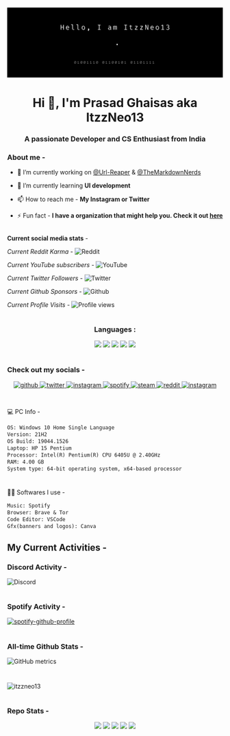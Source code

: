 
![Header](./github-header.png)

<h1 align="center">Hi 👋, I'm Prasad Ghaisas aka ItzzNeo13</h1>
<h3 align="center">A passionate Developer and CS Enthusiast from India</h3>

### About me -
- 🔭 I’m currently working on [@Url-Reaper](https://github.com/Url-Reaper) & [@TheMarkdownNerds](https://github.com/TheMarkdownNerds)

- 🌱 I’m currently learning **UI development**

- 📫 How to reach me - **My Instagram or Twitter**

- ⚡ Fun fact - **I have a organization that might help you. Check it out [here](https://github.com/TheMarkdownNerds)**

##
**Current social media stats** -

_Current Reddit Karma_ - ![Reddit](https://img.shields.io/reddit/user-karma/combined/neomaster13?style=social)

_Current YouTube subscribers_ - ![YouTube](https://img.shields.io/youtube/channel/subscribers/UCQk5c315mey6VOzdB8Rhs5w?style=social)

_Current Twitter Followers_ - ![Twitter](https://img.shields.io/twitter/follow/itzzneo13?style=social)

_Current Github Sponsors_ - ![Github](https://img.shields.io/github/sponsors/Itzzneo13)

_Current Profile Visits_ - ![Profile views](https://gpvc.arturio.dev/ItzzNeo13)

#

<h3 align="center">Languages :</h3>
<div align="center">
<img src="https://img.shields.io/badge/Python-3776AB?style=for-the-badge&logo=python&logoColor=white">
<img src="https://img.shields.io/badge/HTML-239120?style=for-the-badge&logo=html5&logoColor=white">
<img src="https://img.shields.io/badge/CSS-239120?&style=for-the-badge&logo=css3&logoColor=white">
<img src="https://img.shields.io/badge/Markdown-000000?style=for-the-badge&logo=markdown&logoColor=white">
<img src="https://img.shields.io/badge/Tailwind_CSS-38B2AC?style=for-the-badge&logo=tailwind-css&logoColor=white">
</div>

#

### Check out my socials -

<div align="center">
<a href="https://github.com/ItzzNeo13" target="_blank">
<img src=https://img.shields.io/badge/github-%2324292e.svg?&style=for-the-badge&logo=github&logoColor=white alt=github style="margin-bottom: 5px;" />
</a>
<a href="https://twitter.com/ItzzNeo13" target="_blank">
<img src=https://img.shields.io/badge/twitter-%2300acee.svg?&style=for-the-badge&logo=twitter&logoColor=white alt=twitter style="margin-bottom: 5px;" />
</a>
<a href="https://instagram.com/ItzzNeo13" target="_blank">
<img src=https://img.shields.io/badge/instagram-%23000000.svg?&style=for-the-badge&logo=instagram&logoColor=white alt=instagram style="margin-bottom: 5px;" />
</a>
<a href="https://open.spotify.com/user/dc90xmqlj32pxk5pqxwdyxt8w?si=UjaAw4VzRBeY9YSRkRFKPA" target="_blank">
<img src=https://img.shields.io/badge/Spotify-1ED760?&style=for-the-badge&logo=spotify&logoColor=white alt=spotify style="margin-bottom: 5px;" />
</a>
<a href="https://steamcommunity.com/id/itzzneo13/" target="_blank">
<img src=https://img.shields.io/badge/steam-%23000000.svg?style=for-the-badge&logo=steam&logoColor=white alt=steam style="margin-bottom: 5px;" />
</a>
<a href="https://www.reddit.com/user/neomaster13" target="_blank">
<img src=https://img.shields.io/badge/Reddit-FF4500?style=for-the-badge&logo=reddit&logoColor=white alt=reddit style="margin-bottom: 5px;" />
</a>
<a href="https://discord.gg/VbbnMzV9RZ" target="_blank">
<img src=https://img.shields.io/badge/%3CServer%3E-%237289DA.svg?style=for-the-badge&logo=discord&logoColor=white alt=instagram style="margin-bottom: 5px;" />
</a>
 
</div>  

#

💻 PC Info -

 ```
 OS: Windows 10 Home Single Language
 Version: 21H2
 OS Build: 19044.1526 
 Laptop: HP 15 Pentium 
 Processor: Intel(R) Pentium(R) CPU 6405U @ 2.40GHz
 RAM: 4.00 GB
 System type: 64-bit operating system, x64-based processor
 ```
 #
 
 👨‍💻 Softwares I use -
 ```
 Music: Spotify
 Browser: Brave & Tor
 Code Editor: VSCode
 Gfx(banners and logos): Canva
```

## My Current Activities -

### Discord Activity -
![Discord](https://discord.c99.nl/widget/theme-1/756200102342688788.png)
#

### Spotify Activity - 

[![spotify-github-profile](https://spotify-github-profile.vercel.app/api/view?uid=dc90xmqlj32pxk5pqxwdyxt8w&cover_image=false&theme=default&bar_color=e5f0f0&bar_color_cover=false)](https://spotify-github-profile.vercel.app/api/view?uid=dc90xmqlj32pxk5pqxwdyxt8w&redirect=true)

#


### All-time Github Stats -
![GitHub metrics](https://metrics.lecoq.io/ItzzNeo13)  

#

<p><img align="center" src="https://github-readme-streak-stats.herokuapp.com/?user=itzzneo13&" alt="itzzneo13" /></p>

#
### Repo Stats - 
<div align="center">
<img src="https://img.shields.io/badge/Made%20with-Markdown-1f425f.svg">
<img src="https://img.shields.io/github/stars/ItzzNeo13/ItzzNeo13.svg">
<img src="https://img.shields.io/github/forks/ItzzNeo13/ItzzNeo13.svg">
<img src="https://img.shields.io/badge/Maintained%3F-yes-green.svg">
<img src="https://img.shields.io/github/license/ItzzNeo13/ItzzNeo13?style=for-the-badge">
</div>

#

 
